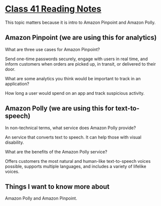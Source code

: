 # [Class 41 Reading Notes](https://github.com/snur206/reading-notes/blob/main/401/class41notes.md)

This topic matters because it is intro to Amazon Pinpoint and Amazon Polly.

## Amazon Pinpoint (we are using this for analytics)

What are three use cases for Amazon Pinpoint?

Send one-time passwords securely, engage with users in real time, and inform customers when orders are picked up, in transit, or delivered to their door.

What are some analytics you think would be important to track in an application?

How long a user would spend on an app and track suspicious activity.

## Amazon Polly (we are using this for text-to-speech)

In non-technical terms, what service does Amazon Polly provide?

An service that converts text to speech. It can help those with visual disability.

What are the benefits of the Amazon Polly service?

Offers customers the most natural and human-like text-to-speech voices possible, supports multiple languages, and includes a variety of lifelike voices.

## Things I want to know more about

Amazon Polly and Amazon Pinpoint.
